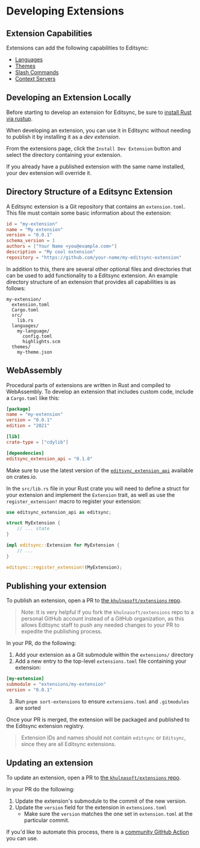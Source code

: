 # Developing Extensions

## Extension Capabilities

Extensions can add the following capabilities to Editsync:

- [Languages](./languages.md)
- [Themes](./themes.md)
- [Slash Commands](./slash-commands.md)
- [Context Servers](./context-servers.md)

## Developing an Extension Locally

Before starting to develop an extension for Editsync, be sure to [install Rust via rustup](https://www.rust-lang.org/tools/install).

When developing an extension, you can use it in Editsync without needing to publish it by installing it as a _dev extension_.

From the extensions page, click the `Install Dev Extension` button and select the directory containing your extension.

If you already have a published extension with the same name installed, your dev extension will override it.

## Directory Structure of a Editsync Extension

A Editsync extension is a Git repository that contains an `extension.toml`. This file must contain some
basic information about the extension:

```toml
id = "my-extension"
name = "My extension"
version = "0.0.1"
schema_version = 1
authors = ["Your Name <you@example.com>"]
description = "My cool extension"
repository = "https://github.com/your-name/my-editsync-extension"
```

In addition to this, there are several other optional files and directories that can be used to add functionality to a Editsync extension. An example directory structure of an extension that provides all capabilities is as follows:

```
my-extension/
  extension.toml
  Cargo.toml
  src/
    lib.rs
  languages/
    my-language/
      config.toml
      highlights.scm
  themes/
    my-theme.json
```

## WebAssembly

Procedural parts of extensions are written in Rust and compiled to WebAssembly. To develop an extension that includes custom code, include a `Cargo.toml` like this:

```toml
[package]
name = "my-extension"
version = "0.0.1"
edition = "2021"

[lib]
crate-type = ["cdylib"]

[dependencies]
editsync_extension_api = "0.1.0"
```

Make sure to use the latest version of the [`editsync_extension_api`](https://crates.io/crates/editsync_extension_api) available on crates.io.

In the `src/lib.rs` file in your Rust crate you will need to define a struct for your extension and implement the `Extension` trait, as well as use the `register_extension!` macro to register your extension:

```rs
use editsync_extension_api as editsync;

struct MyExtension {
    // ... state
}

impl editsync::Extension for MyExtension {
    // ...
}

editsync::register_extension!(MyExtension);
```

## Publishing your extension

To publish an extension, open a PR to [the `khulnasoft/extensions` repo](https://github.com/khulnasoft/extensions).

> Note: It is very helpful if you fork the `khulnasoft/extensions` repo to a personal GitHub account instead of a GitHub organization, as this allows Editsync staff to push any needed changes to your PR to expedite the publishing process.

In your PR, do the following:

1. Add your extension as a Git submodule within the `extensions/` directory
2. Add a new entry to the top-level `extensions.toml` file containing your extension:

```toml
[my-extension]
submodule = "extensions/my-extension"
version = "0.0.1"
```

3. Run `pnpm sort-extensions` to ensure `extensions.toml` and `.gitmodules` are sorted

Once your PR is merged, the extension will be packaged and published to the Editsync extension registry.

> Extension IDs and names should not contain `editsync` or `Editsync`, since they are all Editsync extensions.

## Updating an extension

To update an extension, open a PR to [the `khulnasoft/extensions` repo](https://github.com/khulnasoft/extensions).

In your PR do the following:

1. Update the extension's submodule to the commit of the new version.
2. Update the `version` field for the extension in `extensions.toml`
   - Make sure the `version` matches the one set in `extension.toml` at the particular commit.

If you'd like to automate this process, there is a [community GitHub Action](https://github.com/huacnlee/editsync-extension-action) you can use.
